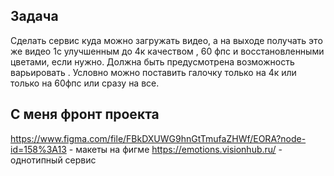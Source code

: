 ## Задача
Сделать сервис куда можно загружать видео, а на выходе получать это же видео 1с улучшенным до 4к качеством , 60 фпс и восстановленными цветами, если нужно. 
Должна быть предусмотрена возможность варьировать .
Условно можно поставить галочку только на 4к или только на 60фпс или сразу на все.
## С меня фронт проекта
  https://www.figma.com/file/FBkDXUWG9hnGtTmufaZHWf/EORA?node-id=158%3A13 - макеты на фигме 
  https://emotions.visionhub.ru/ - однотипный сервис 
